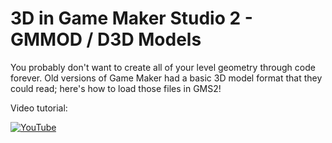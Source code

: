 # 3D in Game Maker Studio 2 - GMMOD / D3D Models

You probably don't want to create all of your level geometry through code forever. Old versions of Game Maker had a basic 3D model format that they could read; here's how to load those files in GMS2!

Video tutorial:

[![YouTube](https://i.ytimg.com/vi/hCSxKYUykKQ/hqdefault.jpg)](https://www.youtube.com/watch?v=hCSxKYUykKQ)